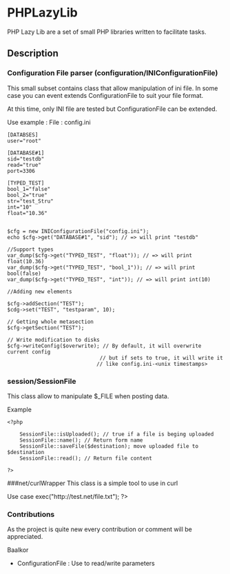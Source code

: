 # PHPLazyLib

PHP Lazy Lib are a set of small PHP libraries written to facilitate tasks.

## Description

### Configuration File parser (configuration/INIConfigurationFile)

This small subset contains class that allow manipulation of ini file. In some
case you can event extends ConfigurationFile to suit your file format.

At this time, only INI file are tested but ConfigurationFile can be extended.

Use example : 
File : config.ini

    [DATABSES]
    user="root"

    [DATABASE#1]
    sid="testdb"
    read="true"
    port=3306

    [TYPED_TEST]
    bool_1="false"
    bool_2="true"
    str="test_Stru"
    int="10"
    float="10.36"


    $cfg = new INIConfigurationFile("config.ini");
    echo $cfg->get("DATABASE#1", "sid"); // => will print "testdb"
    
    //Support types 
    var_dump($cfg->get("TYPED_TEST", "float")); // => will print float(10.36) 
    var_dump($cfg->get("TYPED_TEST", "bool_1")); // => will print bool(false) 
    var_dump($cfg->get("TYPED_TEST", "int")); // => will print int(10) 

    //Adding new elements

    $cfg->addSection("TEST");
    $cdg->set("TEST", "testparam", 10);

    // Getting whole metasection
    $cfg->getSection("TEST"); 

    // Write modification to disks
    $cfg->writeConfig($overwrite); // By default, it will overwrite current config
                                  // but if sets to true, it will write it 
                                 // like config.ini-<unix timestamps>

### session/SessionFile

This class allow to manipulate $_FILE when posting data.

Example

    <?php

        SessionFile::isUploaded(); // true if a file is beging uploaded
        SessionFile::name(); // Return form name
        SessionFile::saveFile($destination); move uploaded file to $destination
        SessionFile::read(); // Return file content

    ?>

###net/curlWrapper
This class is a simple tool to use in curl

Use case 
    <?php
        $curl = new curlWrapper();
        $file = $curl->exec("http://test.net/file.txt");
    ?>

### Contributions
As the project is quite new every contribution or comment will be appreciated.

Baalkor

 - ConfigurationFile : Use to read/write parameters 